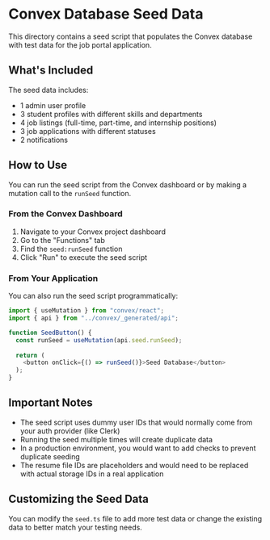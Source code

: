 # Convex Database Seed Data

This directory contains a seed script that populates the Convex database with test data for the job portal application.

## What's Included

The seed data includes:
- 1 admin user profile
- 3 student profiles with different skills and departments
- 4 job listings (full-time, part-time, and internship positions)
- 3 job applications with different statuses
- 2 notifications

## How to Use

You can run the seed script from the Convex dashboard or by making a mutation call to the `runSeed` function.

### From the Convex Dashboard

1. Navigate to your Convex project dashboard
2. Go to the "Functions" tab
3. Find the `seed:runSeed` function
4. Click "Run" to execute the seed script

### From Your Application

You can also run the seed script programmatically:

```typescript
import { useMutation } from "convex/react";
import { api } from "../convex/_generated/api";

function SeedButton() {
  const runSeed = useMutation(api.seed.runSeed);
  
  return (
    <button onClick={() => runSeed()}>Seed Database</button>
  );
}
```

## Important Notes

- The seed script uses dummy user IDs that would normally come from your auth provider (like Clerk)
- Running the seed multiple times will create duplicate data
- In a production environment, you would want to add checks to prevent duplicate seeding
- The resume file IDs are placeholders and would need to be replaced with actual storage IDs in a real application

## Customizing the Seed Data

You can modify the `seed.ts` file to add more test data or change the existing data to better match your testing needs.